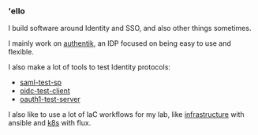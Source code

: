 ### 'ello

I build software around Identity and SSO, and also other things sometimes.

I mainly work on [authentik](https://github.com/goauthentik/authentik), an IDP focused on being easy to use and flexible.

I also make a lot of tools to test Identity protocols:

- [saml-test-sp](https://github.com/BeryJu/saml-test-sp)
- [oidc-test-client](https://github.com/BeryJu/oidc-test-client)
- [oauth1-test-server](https://github.com/BeryJu/oauth1-test-server)

I also like to use a lot of IaC workflows for my lab, like [infrastructure](https://github.com/BeryJu/infrastructure) with ansible and [k8s](https://github.com/BeryJu/k8s) with flux.
